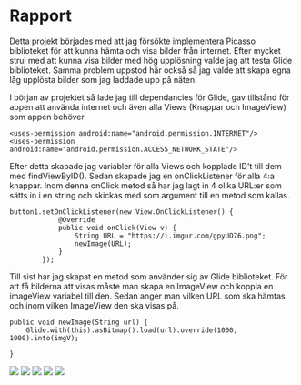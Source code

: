 
# Rapport

Detta projekt börjades med att jag försökte implementera Picasso biblioteket för att kunna hämta och visa bilder från internet.
Efter mycket strul med att kunna visa bilder med hög upplösning valde jag att testa Glide biblioteket.
Samma problem uppstod här också så jag valde att skapa egna låg upplösta bilder som jag laddade upp på näten.

I början av projektet så lade jag till dependancies för Glide, gav tillstånd för appen att använda internet och även alla Views (Knappar och ImageView) som appen behöver.
```
<uses-permission android:name="android.permission.INTERNET"/>
<uses-permission android:name="android.permission.ACCESS_NETWORK_STATE"/>
```
Efter detta skapade jag variabler för alla Views och kopplade ID't till dem med findViewByID(). 
Sedan skapade jag en onClickListener för alla 4:a knappar. Inom denna onClick metod så har jag lagt in 4 olika URL:er som sätts in i en string och skickas med som argument
till en metod som kallas.
```
button1.setOnClickListener(new View.OnClickListener() {
            @Override
            public void onClick(View v) {
                String URL = "https://i.imgur.com/gpyUO76.png";
                newImage(URL);
            }
        });
```

Till sist har jag skapat en metod som använder sig av Glide biblioteket. 
För att få bilderna att visas måste man skapa en ImageView och koppla en imageView variabel till den.
Sedan anger man vilken URL som ska hämtas och inom vilken ImageView den ska visas på.

```
public void newImage(String url) {
    Glide.with(this).asBitmap().load(url).override(1000, 1000).into(imgV);

}
```


![](Pic1.png)
![](Pic2.png)
![](Pic3.png)
![](Pic4.png)
![](Pic5.png)


